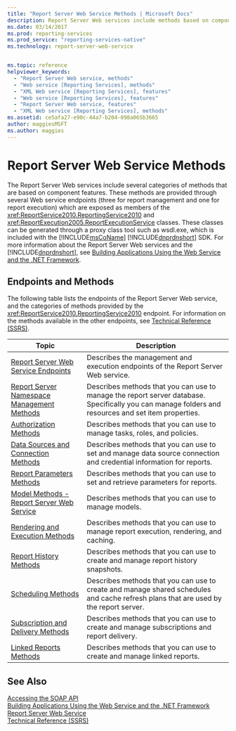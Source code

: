 ```yaml
---
title: "Report Server Web Service Methods | Microsoft Docs"
description: Report Server Web services include methods based on component features provided through Web service endpoints which are exposed through generated classes.
ms.date: 03/14/2017
ms.prod: reporting-services
ms.prod_service: "reporting-services-native"
ms.technology: report-server-web-service


ms.topic: reference
helpviewer_keywords: 
  - "Report Server Web service, methods"
  - "Web service [Reporting Services], methods"
  - "XML Web service [Reporting Services], features"
  - "Web service [Reporting Services], features"
  - "Report Server Web service, features"
  - "XML Web service [Reporting Services], methods"
ms.assetid: ce5afa27-e90c-44a7-b204-098a065b3665
author: maggiesMSFT
ms.author: maggies
---
```

# Report Server Web Service Methods
  The Report Server Web services include several categories of methods that are based on component features. These methods are provided through several Web service endpoints (three for report management and one for report execution) which are exposed as members of the <xref:ReportService2010.ReportingService2010> and <xref:ReportExecution2005.ReportExecutionService> classes. These classes can be generated through a proxy class tool such as wsdl.exe, which is included with the [!INCLUDE[msCoName](../../../includes/msconame-md.md)] [!INCLUDE[dnprdnshort](../../../includes/dnprdnshort-md.md)] SDK. For more information about the Report Server Web services and the [!INCLUDE[dnprdnshort](../../../includes/dnprdnshort-md.md)], see [Building Applications Using the Web Service and the .NET Framework](../../../reporting-services/report-server-web-service/net-framework/building-applications-using-the-web-service-and-the-net-framework.md).  
  
## Endpoints and Methods  
 The following table lists the endpoints of the Report Server Web service, and the categories of methods provided by the <xref:ReportService2010.ReportingService2010> endpoint. For information on the methods available in the other endpoints, see [Technical Reference &#40;SSRS&#41;](../../../reporting-services/technical-reference-ssrs.md).  
  
|Topic|Description|  
|-----------|-----------------|  
|[Report Server Web Service Endpoints](../../../reporting-services/report-server-web-service/methods/report-server-web-service-endpoints.md)|Describes the management and execution endpoints of the Report Server Web service.|  
|[Report Server Namespace Management Methods](../../../reporting-services/report-server-web-service/methods/report-server-namespace-management-methods.md)|Describes methods that you can use to manage the report server database. Specifically you can manage folders and resources and set item properties.|  
|[Authorization Methods](../../../reporting-services/report-server-web-service/methods/authorization-methods.md)|Describes methods that you can use to manage tasks, roles, and policies.|  
|[Data Sources and Connection Methods](../../../reporting-services/report-server-web-service/methods/data-sources-and-connection-methods.md)|Describes methods that you can use to set and manage data source connection and credential information for reports.|  
|[Report Parameters Methods](../../../reporting-services/report-server-web-service/methods/report-parameters-methods.md)|Describes methods that you can use to set and retrieve parameters for reports.|  
|[Model Methods - Report Server Web Service](../../../reporting-services/report-server-web-service/methods/model-methods-report-server-web-service.md)|Describes methods that you can use to manage models.|  
|[Rendering and Execution Methods](../../../reporting-services/report-server-web-service/methods/rendering-and-execution-methods.md)|Describes methods that you can use to manage report execution, rendering, and caching.|  
|[Report History Methods](../../../reporting-services/report-server-web-service/methods/report-history-methods.md)|Describes methods that you can use to create and manage report history snapshots.|  
|[Scheduling Methods](../../../reporting-services/report-server-web-service/methods/scheduling-methods.md)|Describes methods that you can use to create and manage shared schedules and cache refresh plans that are used by the report server.|  
|[Subscription and Delivery Methods](../../../reporting-services/report-server-web-service/methods/subscription-and-delivery-methods.md)|Describes methods that you can use to create and manage subscriptions and report delivery.|  
|[Linked Reports Methods](../../../reporting-services/report-server-web-service/methods/linked-reports-methods.md)|Describes methods that you can use to create and manage linked reports.|  
  
## See Also  
 [Accessing the SOAP API](../../../reporting-services/report-server-web-service/accessing-the-soap-api.md)   
 [Building Applications Using the Web Service and the .NET Framework](../../../reporting-services/report-server-web-service/net-framework/building-applications-using-the-web-service-and-the-net-framework.md)   
 [Report Server Web Service](../../../reporting-services/report-server-web-service/report-server-web-service.md)   
 [Technical Reference &#40;SSRS&#41;](../../../reporting-services/technical-reference-ssrs.md)  
  
  
